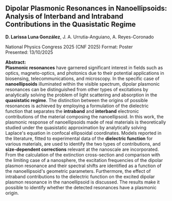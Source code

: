 ## Dipolar Plasmonic Resonances in Nanoellipsoids: Analysis of Interband and Intraband Contributions in the Quasistatic Regime
 **D. Larissa Luna González**, J. A. Urrutia-Anguiano, A. Reyes-Coronado

National Physics Congress 2025 (CNF 2025)
Format: Poster  
Presented: 13/10/2025  

**Abstract:**  
**Plasmonic resonances** have garnered significant interest in fields such as optics, magneto-optics, and photonics due to their potential applications in biosensing, telecommunications, and microscopy. In the specific case of **nanoellipsoids** illuminated within the visible spectrum, dipolar plasmonic resonances can be distinguished from other types of excitations by analytically solving the problem of light scattering and absorption in the **quasistatic regime**. The distinction between the origins of possible resonances is achieved by employing a formulation of the dielectric function that separates the **intraband** and **interband** electronic contributions of the material composing the nanoellipsoid. In this work, the plasmonic response of nanoellipsoids made of real materials is theoretically studied under the quasistatic approximation by analytically solving Laplace's equation in confocal ellipsoidal coordinates. Models reported in the literature, fitted to experimental data of the **dielectric function** for various materials, are used to identify the two types of contributions, and **size-dependent corrections** relevant at the nanoscale are incorporated. From the calculation of the extinction cross-section and comparison with the limiting case of a nanosphere, the excitation frequencies of the dipolar plasmon resonance and their spectral shifts are identified as a function of the nanoellipsoid's geometric parameters. Furthermore, the effect of intraband contributions to the dielectric function on the excited dipolar plasmon resonance in the nanoellipsoid is discussed. The results make it possible to identify whether the detected resonances have a plasmonic origin.





